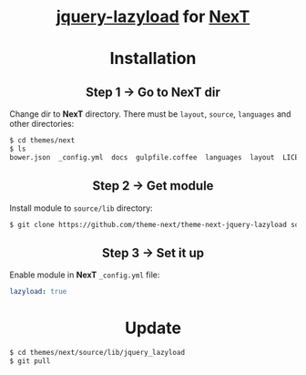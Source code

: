 <h1 align="center"><a href="https://github.com/tuupola/jquery_lazyload">jquery-lazyload</a> for <a href="https://github.com/theme-next">NexT</a></h1>

<h1 align="center">Installation</h1>

<h2 align="center">Step 1 &rarr; Go to NexT dir</h2>

Change dir to **NexT** directory. There must be `layout`, `source`, `languages` and other directories:

```sh
$ cd themes/next
$ ls
bower.json  _config.yml  docs  gulpfile.coffee  languages  layout  LICENSE.md  package.json  README.md  scripts  source  test
```

<h2 align="center">Step 2 &rarr; Get module</h2>

Install module to `source/lib` directory:

```sh
$ git clone https://github.com/theme-next/theme-next-jquery-lazyload source/lib/jquery_lazyload
```

<h2 align="center">Step 3 &rarr; Set it up</h2>

Enable module in **NexT** `_config.yml` file:

```yml
lazyload: true
```

<h1 align="center">Update</h1>

```sh
$ cd themes/next/source/lib/jquery_lazyload
$ git pull
```
